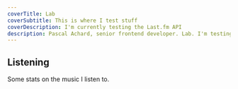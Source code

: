 ```yaml
---
coverTitle: Lab
coverSubtitle: This is where I test stuff
coverDescription: I'm currently testing the Last.fm API
description: Pascal Achard, senior frontend developer. Lab. I'm testing the Last.fm api.
---
```


## Listening <Icon class='text-primary' name="brandico:lastfm"></Icon>

Some stats on the music I listen to.


